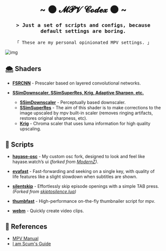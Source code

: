 <h1 align="center">~ 🌑 𝓜𝓟𝓥 𝓒𝓸𝓭𝓮𝔁 🌑 ~</h1> 

<h3 align="center"><samp>&gt;  Just a set of scripts and configs, because default settings are boring.</samp></h3>

<p align="center"><samp>「 These are my personal opinionated MPV settings. 」</samp></p>

![img](https://i.imgur.com/y7DEvAz.png)

## 🌨️ Shaders

- **[FSRCNN](https://github.com/igv/FSRCNN-TensorFlow/releases)** - Prescaler based on layered convolutional networks.
    
-   **[SSimDownscaler, SSimSuperRes, Krig, Adaptive Sharpen, etc.](https://gist.github.com/igv)**
    
    -   **[SSimDownscaler](https://gist.github.com/igv/36508af3ffc84410fe39761d6969be10)** - Perceptually based downscaler.
    -   **[SSimSuperRes](https://gist.github.com/igv/2364ffa6e81540f29cb7ab4c9bc05b6b)** - The aim of this shader is to make corrections to the image upscaled by mpv built-in scaler (removes ringing artifacts, restores original sharpness, etc).
    -   **[Krig](https://gist.github.com/igv/a015fc885d5c22e6891820ad89555637)** - Chroma scaler that uses luma information for high quality upscaling.

## 🔮 Scripts

- **[hayase-osc](./scripts/hayase-osc.lua)** - My custom osc fork, designed to look and feel like hayase.watch’s ui *(forked from [ModernZ](https://github.com/Samillion/ModernZ))*.

- **[evafast](https://github.com/po5/evafast)** - Fast-forwarding and seeking on a single key, with quality of life features like a slight slowdown when subtitles are shown.

- **[silentskip](./scripts/silentskip.lua)** - Effortlessly skip episode openings with a simple TAB press. *(Forked from [skiptosilence.lua](https://github.com/dyphire/mpv-config/blob/master/scripts/skiptosilence.lua))*

- **[thumbfast](https://github.com/po5/thumbfast)** - High-performance on-the-fly thumbnailer script for mpv.

- **[webm](https://github.com/ekisu/mpv-webm)** - Quickly create video clips.

## 💜 References

- [MPV Manual](https://mpv.io/manual/stable/)
- [I am Scum's Guide](https://iamscum.wordpress.com/guides/videoplayback-guide/mpv-conf/)
